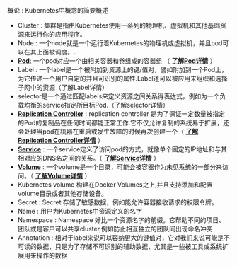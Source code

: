概论 : Kubernetes中概念的简要概述

* Cluster : 集群是指由Kubernetes使用一系列的物理机、虚拟机和其他基础资源来运行你的应用程序。
* Node : 一个node就是一个运行着Kubernetes的物理机或虚拟机，并且pod可以在其上面被调度。.
* [**Pod**:](https://www.kubernetes.org.cn/kubernetes-pod)
  一个pod对应一个由相关容器和卷组成的容器组 （
  [**了解Pod详情**](https://www.kubernetes.org.cn/kubernetes-pod)
  ）
* Label : 一个label是一个被附加到资源上的键/值对，譬如附加到一个Pod上，为它传递一个用户自定的并且可识别的属性.Label还可以被应用来组织和选择子网中的资源（了解Label详情）
* selector是一个通过匹配labels来定义资源之间关系得表达式，例如为一个负载均衡的service指定所目标Pod.（了解selector详情）
* [**Replication Controller**](https://www.kubernetes.org.cn/replication-controller-kubernetes)
  : replication controller 是为了保证一定数量被指定的Pod的复制品在任何时间都能正常工作.它不仅允许复制的系统易于扩展，还会处理当pod在机器在重启或发生故障的时候再次创建一个（
  [**了解Replication Controller详情**](https://www.kubernetes.org.cn/replication-controller-kubernetes)
  ）
* [**Service**](https://www.kubernetes.org.cn/kubernetes-services)
  : 一个service定义了访问pod的方式，就像单个固定的IP地址和与其相对应的DNS名之间的关系。（
  [**了解Service详情**](https://www.kubernetes.org.cn/kubernetes-services)
  ）
* [**Volume**](https://www.kubernetes.org.cn/kubernetes-volumes)
  : 一个volume是一个目录，可能会被容器作为未见系统的一部分来访问。（
  [**了解Volume详情**](https://www.kubernetes.org.cn/kubernetes-volumes)
  ）
* Kubernetes volume 构建在Docker Volumes之上,并且支持添加和配置volume目录或者其他存储设备。
* Secret : Secret 存储了敏感数据，例如能允许容器接收请求的权限令牌。
* Name : 用户为Kubernetes中资源定义的名字
* Namespace : Namespace 好比一个资源名字的前缀。它帮助不同的项目、团队或是客户可以共享cluster,例如防止相互独立的团队间出现命名冲突
* Annotation : 相对于label来说可以容纳更大的键值对，它对我们来说可能是不可读的数据，只是为了存储不可识别的辅助数据，尤其是一些被工具或系统扩展用来操作的数据

  



